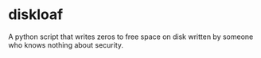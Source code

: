 # diskloaf
A python script that writes zeros to free space on disk written by someone who knows nothing about security.
